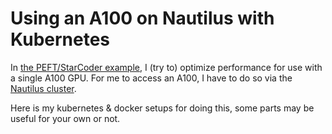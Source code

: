 # Using an A100 on Nautilus with Kubernetes

In [the PEFT/StarCoder example](../../src/hf_libraries_demo/experiments/peft), I (try to) optimize performance for use 
with a single A100 GPU. For me to access an A100, I have to do so via the 
[Nautilus cluster](https://portal.nrp-nautilus.io/).

Here is my kubernetes & docker setups for doing this, some parts may be useful for your own or not.